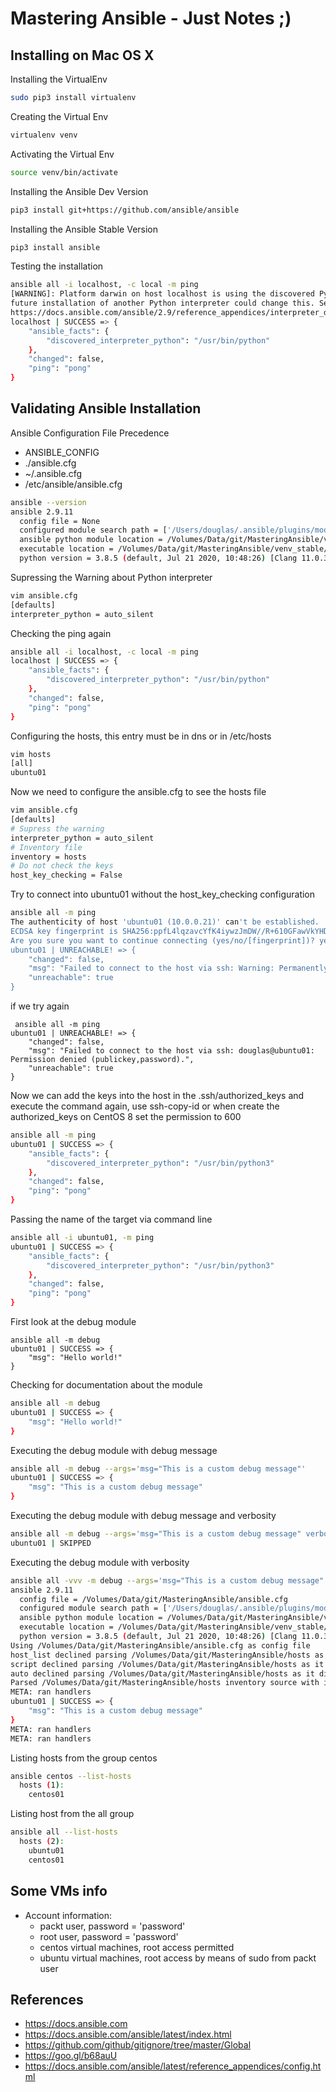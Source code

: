 # Mastering Ansible - Just Notes ;)

## Installing on Mac OS X

Installing the VirtualEnv
```bash
sudo pip3 install virtualenv
```

Creating the Virtual Env
```bash
virtualenv venv
```

Activating the Virtual Env
```bash
source venv/bin/activate
```

Installing the Ansible Dev Version
```bash
pip3 install git+https://github.com/ansible/ansible
```

Installing the Ansible Stable Version
```bash
pip3 install ansible
```

Testing the installation
```bash
ansible all -i localhost, -c local -m ping
[WARNING]: Platform darwin on host localhost is using the discovered Python interpreter at /usr/bin/python, but
future installation of another Python interpreter could change this. See
https://docs.ansible.com/ansible/2.9/reference_appendices/interpreter_discovery.html for more information.
localhost | SUCCESS => {
    "ansible_facts": {
        "discovered_interpreter_python": "/usr/bin/python"
    },
    "changed": false,
    "ping": "pong"
}
```

## Validating Ansible Installation

Ansible Configuration File Precedence
- ANSIBLE_CONFIG
- ./ansible.cfg
- ~/.ansible.cfg
- /etc/ansible/ansible.cfg

```bash
ansible --version
ansible 2.9.11
  config file = None
  configured module search path = ['/Users/douglas/.ansible/plugins/modules', '/usr/share/ansible/plugins/modules']
  ansible python module location = /Volumes/Data/git/MasteringAnsible/venv_stable/lib/python3.8/site-packages/ansible
  executable location = /Volumes/Data/git/MasteringAnsible/venv_stable/bin/ansible
  python version = 3.8.5 (default, Jul 21 2020, 10:48:26) [Clang 11.0.3 (clang-1103.0.32.62)]
```

Supressing the Warning about Python interpreter
```bash
vim ansible.cfg
[defaults]
interpreter_python = auto_silent
```

Checking the ping again
```bash
ansible all -i localhost, -c local -m ping
localhost | SUCCESS => {
    "ansible_facts": {
        "discovered_interpreter_python": "/usr/bin/python"
    },
    "changed": false,
    "ping": "pong"
}
```

Configuring the hosts, this entry must be in dns or in /etc/hosts
```bash
vim hosts
[all]
ubuntu01
```

Now we need to configure the ansible.cfg to see the hosts file
```bash
vim ansible.cfg
[defaults]
# Supress the warning
interpreter_python = auto_silent
# Inventory file
inventory = hosts
# Do not check the keys
host_key_checking = False
```

Try to connect into ubuntu01 without the host_key_checking configuration
```bash
ansible all -m ping
The authenticity of host 'ubuntu01 (10.0.0.21)' can't be established.
ECDSA key fingerprint is SHA256:ppfL4lqzavcYfK4iywzJmDW//R+610GFawVkYHDR0cE.
Are you sure you want to continue connecting (yes/no/[fingerprint])? yes
ubuntu01 | UNREACHABLE! => {
    "changed": false,
    "msg": "Failed to connect to the host via ssh: Warning: Permanently added 'ubuntu01' (ECDSA) to the list of known hosts.\r\ndouglas@ubuntu01: Permission denied (publickey,password).",
    "unreachable": true
}
```

if we try again
```
 ansible all -m ping
ubuntu01 | UNREACHABLE! => {
    "changed": false,
    "msg": "Failed to connect to the host via ssh: douglas@ubuntu01: Permission denied (publickey,password).",
    "unreachable": true
}
```

Now we can add the keys into the host in the .ssh/authorized_keys and execute the command again, use ssh-copy-id or when create the authorized_keys on CentOS 8 set the permission to 600
```bash
ansible all -m ping
ubuntu01 | SUCCESS => {
    "ansible_facts": {
        "discovered_interpreter_python": "/usr/bin/python3"
    },
    "changed": false,
    "ping": "pong"
}
```

Passing the name of the target via command line
```bash
ansible all -i ubuntu01, -m ping
ubuntu01 | SUCCESS => {
    "ansible_facts": {
        "discovered_interpreter_python": "/usr/bin/python3"
    },
    "changed": false,
    "ping": "pong"
}
```

First look at the debug module
```
ansible all -m debug
ubuntu01 | SUCCESS => {
    "msg": "Hello world!"
}
```

Checking for documentation about the module
```bash
ansible all -m debug
ubuntu01 | SUCCESS => {
    "msg": "Hello world!"
}
```

Executing the debug module with debug message
```bash
ansible all -m debug --args='msg="This is a custom debug message"'
ubuntu01 | SUCCESS => {
    "msg": "This is a custom debug message"
}
```

Executing the debug module with debug message and verbosity
```bash
ansible all -m debug --args='msg="This is a custom debug message" verbosity=3'
ubuntu01 | SKIPPED
```

Executing the debug module with verbosity
```bash
ansible all -vvv -m debug --args='msg="This is a custom debug message" verbosity=3'
ansible 2.9.11
  config file = /Volumes/Data/git/MasteringAnsible/ansible.cfg
  configured module search path = ['/Users/douglas/.ansible/plugins/modules', '/usr/share/ansible/plugins/modules']
  ansible python module location = /Volumes/Data/git/MasteringAnsible/venv_stable/lib/python3.8/site-packages/ansible
  executable location = /Volumes/Data/git/MasteringAnsible/venv_stable/bin/ansible
  python version = 3.8.5 (default, Jul 21 2020, 10:48:26) [Clang 11.0.3 (clang-1103.0.32.62)]
Using /Volumes/Data/git/MasteringAnsible/ansible.cfg as config file
host_list declined parsing /Volumes/Data/git/MasteringAnsible/hosts as it did not pass its verify_file() method
script declined parsing /Volumes/Data/git/MasteringAnsible/hosts as it did not pass its verify_file() method
auto declined parsing /Volumes/Data/git/MasteringAnsible/hosts as it did not pass its verify_file() method
Parsed /Volumes/Data/git/MasteringAnsible/hosts inventory source with ini plugin
META: ran handlers
ubuntu01 | SUCCESS => {
    "msg": "This is a custom debug message"
}
META: ran handlers
META: ran handlers
```

Listing hosts from the group centos
```bash
ansible centos --list-hosts
  hosts (1):
    centos01
```

Listing host from the all group
```bash
ansible all --list-hosts
  hosts (2):
    ubuntu01
    centos01
```



## Some VMs info

- Account information:
  - packt user, password = 'password'
  - root user, password = 'password'
  - centos virtual machines, root access permitted
  - ubuntu virtual machines, root access by means of sudo from packt user


## References
- https://docs.ansible.com
- https://docs.ansible.com/ansible/latest/index.html
- https://github.com/github/gitignore/tree/master/Global
- https://goo.gl/b68auU
- https://docs.ansible.com/ansible/latest/reference_appendices/config.html